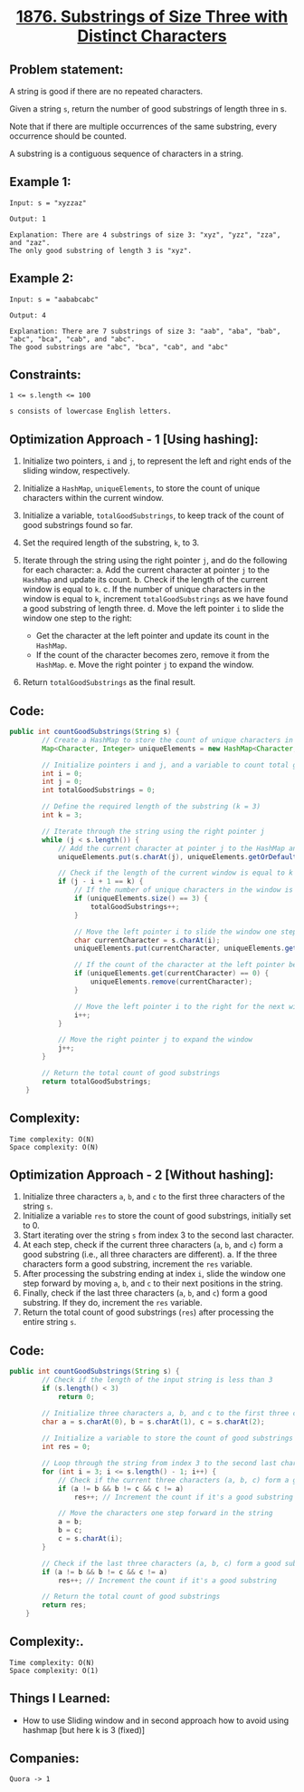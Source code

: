 <h1 align="center"><a href="https://leetcode.com/problems/substrings-of-size-three-with-distinct-characters/description/" target="_blank">1876. Substrings of Size Three with Distinct Characters</a></h1>

## Problem statement:
A string is good if there are no repeated characters.

Given a string `s`​​​​​, return the number of good substrings of length three in s​​​​​​.

Note that if there are multiple occurrences of the same substring, every occurrence should be counted.

A substring is a contiguous sequence of characters in a string.


## Example 1:

```
Input: s = "xyzzaz"

Output: 1

Explanation: There are 4 substrings of size 3: "xyz", "yzz", "zza", and "zaz". 
The only good substring of length 3 is "xyz".

```

## Example 2:

```
Input: s = "aababcabc"

Output: 4

Explanation: There are 7 substrings of size 3: "aab", "aba", "bab", "abc", "bca", "cab", and "abc".
The good substrings are "abc", "bca", "cab", and "abc"
```



## Constraints:

```
1 <= s.length <= 100

s​​​​​​ consists of lowercase English letters.

```


 

## Optimization Approach - 1 [Using hashing]:

1. Initialize two pointers, `i` and `j`, to represent the left and right ends of the sliding window, respectively.
2. Initialize a `HashMap`, `uniqueElements`, to store the count of unique characters within the current window.
3. Initialize a variable, `totalGoodSubstrings`, to keep track of the count of good substrings found so far.
4. Set the required length of the substring, `k`, to 3.
5. Iterate through the string using the right pointer `j`, and do the following for each character:
   a. Add the current character at pointer `j` to the `HashMap` and update its count.
   b. Check if the length of the current window is equal to `k`.
   c. If the number of unique characters in the window is equal to `k`, increment `totalGoodSubstrings` as we have found a good substring of length three.
   d. Move the left pointer `i` to slide the window one step to the right:
      - Get the character at the left pointer and update its count in the `HashMap`.
      - If the count of the character becomes zero, remove it from the `HashMap`.
   e. Move the right pointer `j` to expand the window.

6. Return `totalGoodSubstrings` as the final result.



## Code: 

```java
public int countGoodSubstrings(String s) {
        // Create a HashMap to store the count of unique characters in the sliding window
        Map<Character, Integer> uniqueElements = new HashMap<Character, Integer>();

        // Initialize pointers i and j, and a variable to count total good substrings
        int i = 0;
        int j = 0;
        int totalGoodSubstrings = 0;

        // Define the required length of the substring (k = 3)
        int k = 3;

        // Iterate through the string using the right pointer j
        while (j < s.length()) {
            // Add the current character at pointer j to the HashMap and update its count
            uniqueElements.put(s.charAt(j), uniqueElements.getOrDefault(s.charAt(j), 0) + 1);

            // Check if the length of the current window is equal to k
            if (j - i + 1 == k) {
                // If the number of unique characters in the window is equal to k, it is a good substring
                if (uniqueElements.size() == 3) {
                    totalGoodSubstrings++;
                }

                // Move the left pointer i to slide the window one step to the right
                char currentCharacter = s.charAt(i);
                uniqueElements.put(currentCharacter, uniqueElements.get(currentCharacter) - 1);

                // If the count of the character at the left pointer becomes zero, remove it from the HashMap
                if (uniqueElements.get(currentCharacter) == 0) {
                    uniqueElements.remove(currentCharacter);
                }

                // Move the left pointer i to the right for the next window
                i++;
            }

            // Move the right pointer j to expand the window
            j++;
        }

        // Return the total count of good substrings
        return totalGoodSubstrings;
    }

```

## Complexity:

```
Time complexity: O(N)
Space complexity: O(N)
```





## Optimization Approach - 2 [Without hashing]:

1. Initialize three characters `a`, `b`, and `c` to the first three characters of the string `s`.
2. Initialize a variable `res` to store the count of good substrings, initially set to 0.
3. Start iterating over the string `s` from index 3 to the second last character.
4. At each step, check if the current three characters (`a`, `b`, and `c`) form a good substring (i.e., all three characters are different).
   a. If the three characters form a good substring, increment the `res` variable.
5. After processing the substring ending at index `i`, slide the window one step forward by moving `a`, `b`, and `c` to their next positions in the string.
6. Finally, check if the last three characters (`a`, `b`, and `c`) form a good substring. If they do, increment the `res` variable.
7. Return the total count of good substrings (`res`) after processing the entire string `s`.



## Code: 

```java
public int countGoodSubstrings(String s) {
        // Check if the length of the input string is less than 3
        if (s.length() < 3)
            return 0;

        // Initialize three characters a, b, and c to the first three characters of the string
        char a = s.charAt(0), b = s.charAt(1), c = s.charAt(2);
        
        // Initialize a variable to store the count of good substrings
        int res = 0;

        // Loop through the string from index 3 to the second last character
        for (int i = 3; i <= s.length() - 1; i++) {
            // Check if the current three characters (a, b, c) form a good substring
            if (a != b && b != c && c != a)
                res++; // Increment the count if it's a good substring

            // Move the characters one step forward in the string
            a = b;
            b = c;
            c = s.charAt(i);
        }

        // Check if the last three characters (a, b, c) form a good substring
        if (a != b && b != c && c != a)
            res++; // Increment the count if it's a good substring

        // Return the total count of good substrings
        return res;
    }

```


## Complexity:.

```
Time complexity: O(N)
Space complexity: O(1)
```






## Things I Learned:

- How to use Sliding window and in second approach how to avoid using hashmap [but here k is 3 (fixed)]
  


## Companies:

```
Quora -> 1
```






